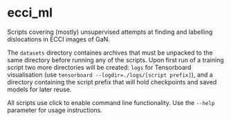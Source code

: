 # ecci_ml
Scripts covering (mostly) unsupervised attempts at finding and labelling dislocations in ECCI images of GaN.

The `datasets` directory containes archives that must be unpacked to the same directory before running any of the scripts. Upon first run of a training script two more directories will be created: `logs` for Tensorboard visualisation (use `tensorboard --logdir=./logs/[script prefix]`), and a directory containing the script prefix that will hold checkpoints and saved models for later reuse.

All scripts use click to enable command line functionality. Use the `--help` parameter for usage instructions.
